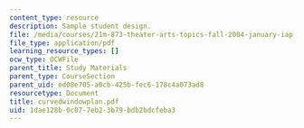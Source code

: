 ```yaml
---
content_type: resource
description: Sample student design.
file: /media/courses/21m-873-theater-arts-topics-fall-2004-january-iap-2005/1dae128b0c077eb23b79bdb2bdcfeba3_curvedwindowplan.pdf
file_type: application/pdf
learning_resource_types: []
ocw_type: OCWFile
parent_title: Study Materials
parent_type: CourseSection
parent_uid: ed08e705-a0cb-425b-fec6-178c4a073ad8
resourcetype: Document
title: curvedwindowplan.pdf
uid: 1dae128b-0c07-7eb2-3b79-bdb2bdcfeba3
---
```

